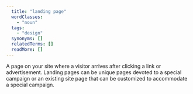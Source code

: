 ```yaml
---
  title: "landing page"
  wordClasses:
    - "noun"
  tags:
    - "design"
  synonyms: []
  relatedTerms: []
  readMore: []
---
```

A page on your site where a visitor arrives after clicking a link or advertisement. Landing pages can be unique pages devoted to a special campaign or an existing site page that can be customized to accommodate a special campaign.
